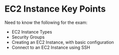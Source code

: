 # EC2 Instance Key Points

Need to know the following for the exam:

- EC2 Instance Types
- Security Groups
- Creating an EC2 Instance, with basic configuration
- Connect to an EC2 Instance using SSH

